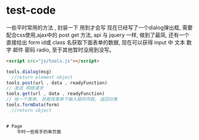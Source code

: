 # test-code
一些平时常用的方法 , 封装一下 用到才会写
现在已经写了一个dialog弹出框, 需要配合css使用,ajax中的 post get 方法, api 与 jquery 一样, 做到了最简, 还有一个直接给出 form id或 class 名获取下面表单的数据, 现在可以获得 input 中 文本 数字 邮件 密码 radio, 至于其他暂时没用到没写。
```html
<script src="js/tools.js"></script>
```
```javascript
tools.dialog(msg)
  //return element object
tools.post(url , data , readyFunction)
// 发送 网络请求
tools.get(url , data , readyFunction)
// 给一个表单, 获取改表单下输入框的内容, 返回对象
tools.formData(form)
  //return object


# Page
	平时一些练手的单页面
```
